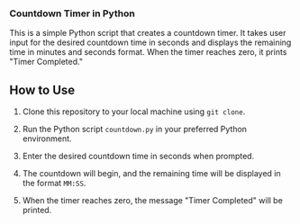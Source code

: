 ### Countdown Timer in Python

This is a simple Python script that creates a countdown timer. It takes user input for the desired countdown time in seconds and displays the remaining time in minutes and seconds format. When the timer reaches zero, it prints "Timer Completed."

## How to Use

1. Clone this repository to your local machine using `git clone`.

2. Run the Python script `countdown.py` in your preferred Python environment.

3. Enter the desired countdown time in seconds when prompted.

4. The countdown will begin, and the remaining time will be displayed in the format `MM:SS`.

5. When the timer reaches zero, the message "Timer Completed" will be printed.

